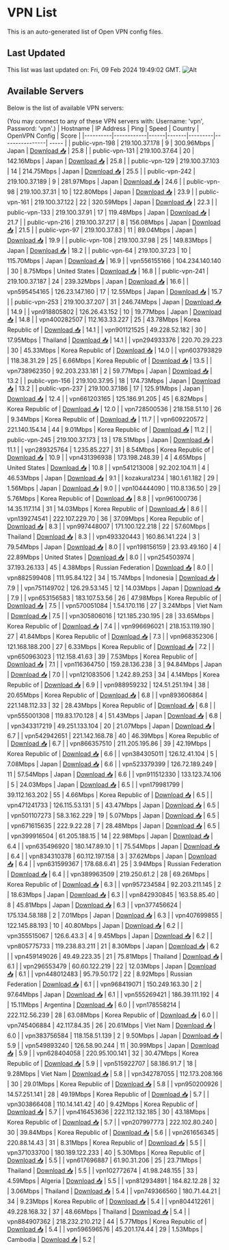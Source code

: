 # VPN List

This is an auto-generated list of Open VPN config files.

## Last Updated

This list was last updated on: Fri, 09 Feb 2024 19:49:02 GMT.
![Alt](https://repobeats.axiom.co/api/embed/186b98318ef1479477931607c1ad7d823f12451f.svg "Repobeats analytics image")

## Available Servers

Below is the list of available VPN servers:

(You may connect to any of these VPN servers with: Username: 'vpn', Password: 'vpn'.)
| Hostname | IP Address | Ping | Speed | Country | OpenVPN Config | Score |
|----------|------------|------|-------|---------|----------------| ----- |
| public-vpn-198 | 219.100.37.178 | 9 | 300.96Mbps | Japan | [Download 📥](./configs/server_0_JP.ovpn) | 25.8 |
| public-vpn-131 | 219.100.37.64 | 20 | 142.16Mbps | Japan | [Download 📥](./configs/server_1_JP.ovpn) | 25.8 |
| public-vpn-129 | 219.100.37.103 | 14 | 214.75Mbps | Japan | [Download 📥](./configs/server_2_JP.ovpn) | 25.5 |
| public-vpn-242 | 219.100.37.189 | 9 | 281.97Mbps | Japan | [Download 📥](./configs/server_3_JP.ovpn) | 24.6 |
| public-vpn-98 | 219.100.37.31 | 10 | 122.80Mbps | Japan | [Download 📥](./configs/server_4_JP.ovpn) | 23.9 |
| public-vpn-161 | 219.100.37.122 | 22 | 320.59Mbps | Japan | [Download 📥](./configs/server_5_JP.ovpn) | 22.3 |
| public-vpn-133 | 219.100.37.91 | 17 | 119.48Mbps | Japan | [Download 📥](./configs/server_6_JP.ovpn) | 21.7 |
| public-vpn-216 | 219.100.37.217 | 8 | 156.08Mbps | Japan | [Download 📥](./configs/server_7_JP.ovpn) | 21.5 |
| public-vpn-97 | 219.100.37.83 | 11 | 89.04Mbps | Japan | [Download 📥](./configs/server_8_JP.ovpn) | 19.9 |
| public-vpn-108 | 219.100.37.98 | 25 | 149.83Mbps | Japan | [Download 📥](./configs/server_9_JP.ovpn) | 18.2 |
| public-vpn-64 | 219.100.37.23 | 10 | 115.70Mbps | Japan | [Download 📥](./configs/server_10_JP.ovpn) | 16.9 |
| vpn556155166 | 104.234.140.140 | 30 | 8.75Mbps | United States | [Download 📥](./configs/server_11_US.ovpn) | 16.8 |
| public-vpn-241 | 219.100.37.187 | 24 | 239.32Mbps | Japan | [Download 📥](./configs/server_12_JP.ovpn) | 16.6 |
| vpn595454165 | 126.23.147.160 | 17 | 12.55Mbps | Japan | [Download 📥](./configs/server_13_JP.ovpn) | 15.7 |
| public-vpn-253 | 219.100.37.207 | 31 | 246.74Mbps | Japan | [Download 📥](./configs/server_14_JP.ovpn) | 14.9 |
| vpn918805802 | 126.26.43.152 | 10 | 19.77Mbps | Japan | [Download 📥](./configs/server_15_JP.ovpn) | 14.8 |
| vpn400282507 | 112.163.33.227 | 25 | 43.78Mbps | Korea Republic of | [Download 📥](./configs/server_16_KR.ovpn) | 14.1 |
| vpn901121525 | 49.228.52.182 | 30 | 17.95Mbps | Thailand | [Download 📥](./configs/server_17_TH.ovpn) | 14.1 |
| vpn294933376 | 220.70.29.223 | 30 | 45.33Mbps | Korea Republic of | [Download 📥](./configs/server_18_KR.ovpn) | 14.0 |
| vpn603793829 | 118.38.31.29 | 25 | 6.66Mbps | Korea Republic of | [Download 📥](./configs/server_19_KR.ovpn) | 13.5 |
| vpn738962350 | 92.203.233.181 | 2 | 59.77Mbps | Japan | [Download 📥](./configs/server_20_JP.ovpn) | 13.2 |
| public-vpn-156 | 219.100.37.95 | 18 | 174.73Mbps | Japan | [Download 📥](./configs/server_21_JP.ovpn) | 13.2 |
| public-vpn-237 | 219.100.37.186 | 17 | 125.91Mbps | Japan | [Download 📥](./configs/server_22_JP.ovpn) | 12.4 |
| vpn661203165 | 125.186.91.205 | 45 | 6.82Mbps | Korea Republic of | [Download 📥](./configs/server_23_KR.ovpn) | 12.0 |
| vpn728500536 | 218.158.51.10 | 26 | 9.34Mbps | Korea Republic of | [Download 📥](./configs/server_24_KR.ovpn) | 11.7 |
| vpn609220572 | 221.140.154.14 | 44 | 9.01Mbps | Korea Republic of | [Download 📥](./configs/server_25_KR.ovpn) | 11.2 |
| public-vpn-245 | 219.100.37.173 | 13 | 178.51Mbps | Japan | [Download 📥](./configs/server_26_JP.ovpn) | 11.1 |
| vpn289325764 | 1.235.85.227 | 31 | 8.54Mbps | Korea Republic of | [Download 📥](./configs/server_27_KR.ovpn) | 10.9 |
| vpn431396938 | 173.198.248.39 | 4 | 4.65Mbps | United States | [Download 📥](./configs/server_28_US.ovpn) | 10.8 |
| vpn541213008 | 92.202.104.11 | 4 | 46.53Mbps | Japan | [Download 📥](./configs/server_29_JP.ovpn) | 9.1 |
| kozakura1234 | 180.1.61.182 | 29 | 1.56Mbps | Japan | [Download 📥](./configs/server_30_JP.ovpn) | 9.0 |
| vpn104444090 | 110.8.136.50 | 29 | 5.76Mbps | Korea Republic of | [Download 📥](./configs/server_31_KR.ovpn) | 8.8 |
| vpn961000736 | 14.35.117.114 | 31 | 14.03Mbps | Korea Republic of | [Download 📥](./configs/server_32_KR.ovpn) | 8.6 |
| vpn139274541 | 222.107.229.70 | 36 | 37.09Mbps | Korea Republic of | [Download 📥](./configs/server_33_KR.ovpn) | 8.3 |
| vpn997448007 | 171.100.122.218 | 22 | 57.60Mbps | Thailand | [Download 📥](./configs/server_34_TH.ovpn) | 8.3 |
| vpn493320443 | 160.86.141.224 | 3 | 79.54Mbps | Japan | [Download 📥](./configs/server_35_JP.ovpn) | 8.0 |
| vpn198156159 | 23.93.49.160 | 4 | 22.89Mbps | United States | [Download 📥](./configs/server_36_US.ovpn) | 8.0 |
| vpn254503974 | 37.193.26.133 | 45 | 4.38Mbps | Russian Federation | [Download 📥](./configs/server_37_RU.ovpn) | 8.0 |
| vpn882599408 | 111.95.84.122 | 34 | 15.74Mbps | Indonesia | [Download 📥](./configs/server_38_ID.ovpn) | 7.9 |
| vpn751149702 | 126.29.53.145 | 12 | 14.03Mbps | Japan | [Download 📥](./configs/server_39_JP.ovpn) | 7.9 |
| vpn653156583 | 183.107.53.56 | 26 | 47.98Mbps | Korea Republic of | [Download 📥](./configs/server_40_KR.ovpn) | 7.5 |
| vpn570051084 | 1.54.170.116 | 27 | 3.24Mbps | Viet Nam | [Download 📥](./configs/server_41_VN.ovpn) | 7.5 |
| vpn305806016 | 121.185.230.195 | 28 | 33.65Mbps | Korea Republic of | [Download 📥](./configs/server_42_KR.ovpn) | 7.4 |
| vpn996696021 | 218.153.119.190 | 27 | 41.84Mbps | Korea Republic of | [Download 📥](./configs/server_43_KR.ovpn) | 7.3 |
| vpn968352306 | 121.168.188.200 | 27 | 6.33Mbps | Korea Republic of | [Download 📥](./configs/server_44_KR.ovpn) | 7.2 |
| vpn650963023 | 112.158.41.63 | 39 | 7.53Mbps | Korea Republic of | [Download 📥](./configs/server_45_KR.ovpn) | 7.1 |
| vpn116364750 | 159.28.136.238 | 3 | 94.84Mbps | Japan | [Download 📥](./configs/server_46_JP.ovpn) | 7.0 |
| vpn121083506 | 1.242.89.253 | 34 | 4.14Mbps | Korea Republic of | [Download 📥](./configs/server_47_KR.ovpn) | 6.9 |
| vpn988959232 | 124.51.251.194 | 38 | 20.65Mbps | Korea Republic of | [Download 📥](./configs/server_48_KR.ovpn) | 6.8 |
| vpn893606864 | 221.148.112.33 | 32 | 28.43Mbps | Korea Republic of | [Download 📥](./configs/server_49_KR.ovpn) | 6.8 |
| vpn555001308 | 119.83.170.128 | 4 | 51.43Mbps | Japan | [Download 📥](./configs/server_50_JP.ovpn) | 6.8 |
| vpn343317219 | 49.251.133.104 | 20 | 21.07Mbps | Japan | [Download 📥](./configs/server_51_JP.ovpn) | 6.7 |
| vpn542942651 | 221.142.168.78 | 40 | 46.39Mbps | Korea Republic of | [Download 📥](./configs/server_52_KR.ovpn) | 6.7 |
| vpn866357510 | 211.205.195.86 | 39 | 42.19Mbps | Korea Republic of | [Download 📥](./configs/server_53_KR.ovpn) | 6.6 |
| vpn384305011 | 126.12.41.104 | 5 | 7.08Mbps | Japan | [Download 📥](./configs/server_54_JP.ovpn) | 6.6 |
| vpn523379399 | 126.72.189.249 | 11 | 57.54Mbps | Japan | [Download 📥](./configs/server_55_JP.ovpn) | 6.6 |
| vpn911512330 | 133.123.74.106 | 5 | 24.03Mbps | Japan | [Download 📥](./configs/server_56_JP.ovpn) | 6.5 |
| vpn179981799 | 39.112.163.202 | 55 | 4.66Mbps | Korea Republic of | [Download 📥](./configs/server_57_KR.ovpn) | 6.5 |
| vpn471241733 | 126.115.53.131 | 5 | 43.47Mbps | Japan | [Download 📥](./configs/server_58_JP.ovpn) | 6.5 |
| vpn501107273 | 58.3.162.229 | 19 | 5.07Mbps | Japan | [Download 📥](./configs/server_59_JP.ovpn) | 6.5 |
| vpn671615635 | 222.9.22.28 | 7 | 28.48Mbps | Japan | [Download 📥](./configs/server_60_JP.ovpn) | 6.5 |
| vpn399916504 | 61.205.188.15 | 14 | 22.98Mbps | Japan | [Download 📥](./configs/server_61_JP.ovpn) | 6.4 |
| vpn635496920 | 180.147.89.10 | 1 | 75.54Mbps | Japan | [Download 📥](./configs/server_62_JP.ovpn) | 6.4 |
| vpn834310378 | 60.112.197.158 | 3 | 37.62Mbps | Japan | [Download 📥](./configs/server_63_JP.ovpn) | 6.4 |
| vpn631599367 | 178.68.6.41 | 25 | 3.94Mbps | Russian Federation | [Download 📥](./configs/server_64_RU.ovpn) | 6.4 |
| vpn389963509 | 219.250.61.2 | 28 | 69.26Mbps | Korea Republic of | [Download 📥](./configs/server_65_KR.ovpn) | 6.3 |
| vpn957234584 | 92.203.211.145 | 2 | 18.63Mbps | Japan | [Download 📥](./configs/server_66_JP.ovpn) | 6.3 |
| vpn842930845 | 163.58.85.40 | 8 | 45.81Mbps | Japan | [Download 📥](./configs/server_67_JP.ovpn) | 6.3 |
| vpn377456624 | 175.134.58.188 | 2 | 7.01Mbps | Japan | [Download 📥](./configs/server_68_JP.ovpn) | 6.3 |
| vpn407699855 | 122.145.88.193 | 10 | 40.80Mbps | Japan | [Download 📥](./configs/server_69_JP.ovpn) | 6.2 |
| vpn355515067 | 126.6.43.3 | 4 | 9.45Mbps | Japan | [Download 📥](./configs/server_70_JP.ovpn) | 6.2 |
| vpn805775733 | 119.238.83.211 | 21 | 8.30Mbps | Japan | [Download 📥](./configs/server_71_JP.ovpn) | 6.2 |
| vpn459149026 | 49.49.223.35 | 21 | 75.81Mbps | Thailand | [Download 📥](./configs/server_72_TH.ovpn) | 6.1 |
| vpn296553479 | 60.60.122.219 | 22 | 12.03Mbps | Japan | [Download 📥](./configs/server_73_JP.ovpn) | 6.1 |
| vpn448012483 | 95.79.50.172 | 22 | 8.92Mbps | Russian Federation | [Download 📥](./configs/server_74_RU.ovpn) | 6.1 |
| vpn968419071 | 150.249.163.30 | 2 | 97.64Mbps | Japan | [Download 📥](./configs/server_75_JP.ovpn) | 6.1 |
| vpn555269421 | 186.39.111.192 | 4 | 15.11Mbps | Argentina | [Download 📥](./configs/server_76_AR.ovpn) | 6.0 |
| vpn178558214 | 222.112.56.239 | 28 | 63.08Mbps | Korea Republic of | [Download 📥](./configs/server_77_KR.ovpn) | 6.0 |
| vpn745406884 | 42.117.84.35 | 26 | 20.61Mbps | Viet Nam | [Download 📥](./configs/server_78_VN.ovpn) | 6.0 |
| vpn383756584 | 118.158.51.139 | 2 | 9.50Mbps | Japan | [Download 📥](./configs/server_79_JP.ovpn) | 5.9 |
| vpn549893240 | 126.58.90.244 | 11 | 30.99Mbps | Japan | [Download 📥](./configs/server_80_JP.ovpn) | 5.9 |
| vpn628404058 | 220.95.100.141 | 32 | 30.47Mbps | Korea Republic of | [Download 📥](./configs/server_81_KR.ovpn) | 5.9 |
| vpn515922707 | 58.186.91.7 | 18 | 9.28Mbps | Viet Nam | [Download 📥](./configs/server_82_VN.ovpn) | 5.8 |
| vpn342787055 | 112.173.208.166 | 30 | 29.01Mbps | Korea Republic of | [Download 📥](./configs/server_83_KR.ovpn) | 5.8 |
| vpn950200926 | 14.57.251.141 | 28 | 49.19Mbps | Korea Republic of | [Download 📥](./configs/server_84_KR.ovpn) | 5.7 |
| vpn303866408 | 110.14.141.42 | 40 | 9.42Mbps | Korea Republic of | [Download 📥](./configs/server_85_KR.ovpn) | 5.7 |
| vpn416453636 | 222.112.132.185 | 30 | 43.18Mbps | Korea Republic of | [Download 📥](./configs/server_86_KR.ovpn) | 5.7 |
| vpn207997773 | 222.102.80.240 | 30 | 39.84Mbps | Korea Republic of | [Download 📥](./configs/server_87_KR.ovpn) | 5.6 |
| vpn261656345 | 220.88.14.43 | 31 | 8.31Mbps | Korea Republic of | [Download 📥](./configs/server_88_KR.ovpn) | 5.5 |
| vpn371033700 | 180.189.122.233 | 40 | 5.30Mbps | Korea Republic of | [Download 📥](./configs/server_89_KR.ovpn) | 5.5 |
| vpn617696887 | 61.90.31.206 | 25 | 23.71Mbps | Thailand | [Download 📥](./configs/server_90_TH.ovpn) | 5.5 |
| vpn102772674 | 41.98.248.155 | 33 | 4.59Mbps | Algeria | [Download 📥](./configs/server_91_DZ.ovpn) | 5.5 |
| vpn812934891 | 184.82.12.28 | 32 | 3.06Mbps | Thailand | [Download 📥](./configs/server_92_TH.ovpn) | 5.4 |
| vpn749366560 | 180.71.44.21 | 34 | 9.23Mbps | Korea Republic of | [Download 📥](./configs/server_93_KR.ovpn) | 5.4 |
| vpn804412261 | 49.228.168.32 | 37 | 48.66Mbps | Thailand | [Download 📥](./configs/server_94_TH.ovpn) | 5.4 |
| vpn884907362 | 218.232.210.212 | 44 | 5.77Mbps | Korea Republic of | [Download 📥](./configs/server_95_KR.ovpn) | 5.4 |
| vpn596596576 | 45.201.174.44 | 29 | 1.53Mbps | Cambodia | [Download 📥](./configs/server_96_KH.ovpn) | 5.2 |
